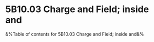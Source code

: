 # 5B10.03 Charge and Field; inside and

&%Table of contents for 5B10.03 Charge and Field; inside and&%